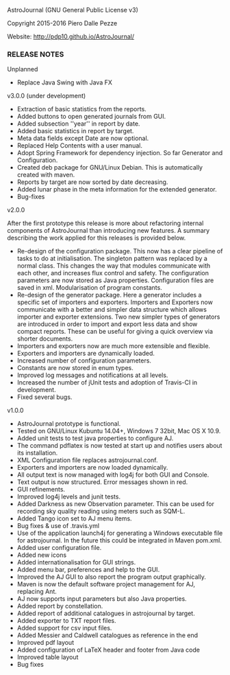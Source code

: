 AstroJournal (GNU General Public License v3)

Copyright 2015-2016 Piero Dalle Pezze

Website: http://pdp10.github.io/AstroJournal/


### RELEASE NOTES

Unplanned

- Replace Java Swing with Java FX

v3.0.0 (under development)

- Extraction of basic statistics from the reports.
- Added buttons to open generated journals from GUI.
- Added subsection ''year'' in report by date.
- Added basic statistics in report by target.
- Meta data fields except Date are now optional.
- Replaced Help Contents with a user manual.
- Adopt Spring Framework for dependency injection. So far Generator and Configuration.
- Created deb package for GNU/Linux Debian. This is automatically created with maven.  
- Reports by target are now sorted by date decreasing.
- Added lunar phase in the meta information for the extended generator.
- Bug-fixes

v2.0.0

After the first prototype this release is more about refactoring internal components of AstroJournal than introducing new features. A summary describing the work applied for this releases is provided below.

- Re-design of the configuration package. This now has a clear pipeline of tasks to do at initialisation. The singleton pattern was replaced by a normal class. This changes the way that modules communicate with each other, and increases flux control and safety. The configuration parameters are now stored as Java properties. Configuration files are saved in xml. Modularisation of program constants.
- Re-design of the generator package. Here a generator includes a specific set of importers and exporters. Importers and Exporters now communicate with a better and simpler data structure which allows importer and exporter extensions. Two new simpler types of generators are introduced in order to import and export less data and show compact reports. These can be useful for giving a quick overview via shorter documents. 
- Importers and exporters now are much more extensible and flexible.
- Exporters and importers are dynamically loaded.
- Increased number of configuration parameters.
- Constants are now stored in enum types.
- Improved log messages and notifications at all levels.
- Increased the number of jUnit tests and adoption of Travis-CI in development.
- Fixed several bugs.

v1.0.0

- AstroJournal prototype is functional.
- Tested on GNU/Linux Kubuntu 14.04+, Windows 7 32bit, Mac OS X 10.9.
- Added unit tests to test java properties to configure AJ.
- The command pdflatex is now tested at start up and notifies users about its installation.
- XML Configuration file replaces astrojournal.conf.
- Exporters and importers are now loaded dynamically.
- All output text is now managed with log4j for both GUI and Console.
- Text output is now structured. Error messages shown in red.
- GUI refinements.
- Improved log4j levels and junit tests.
- Added Darkness as new Observation parameter. This can be used for recording sky quality reading using meters such as SQM-L.
- Added Tango icon set to AJ menu items.
- Bug fixes & use of .travis.yml
- Use of the application launch4j for generating a Windows executable file for astrojournal. In the future this could be integrated in Maven pom.xml.
- Added user configuration file.
- Added new icons
- Added internationalisation for GUI strings.
- Added menu bar, preferences and help to the GUI.
- Improved the AJ GUI to also report the program output graphically.
- Maven is now the default software project management for AJ, replacing Ant.
- AJ now supports input parameters but also Java properties.
- Added report by constellation.
- Added report of additional catalogues in astrojournal by target.
- Added exporter to TXT report files.
- Added support for csv input files.
- Added Messier and Caldwell catalogues as reference in the end
- Improved pdf layout
- Added configuration of LaTeX header and footer from Java code
- Improved table layout
- Bug fixes
